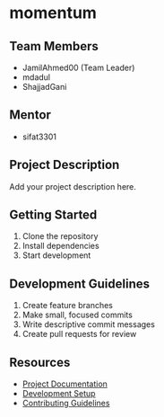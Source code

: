 # momentum

## Team Members
- JamilAhmed00 (Team Leader)
- mdadul
- ShajjadGani

## Mentor
- sifat3301

## Project Description
Add your project description here.

## Getting Started
1. Clone the repository
2. Install dependencies
3. Start development

## Development Guidelines
1. Create feature branches
2. Make small, focused commits
3. Write descriptive commit messages
4. Create pull requests for review

## Resources
- [Project Documentation](docs/)
- [Development Setup](docs/setup.md)
- [Contributing Guidelines](CONTRIBUTING.md)
